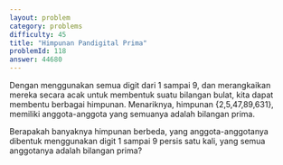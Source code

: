 ```yaml
---
layout: problem
category: problems
difficulty: 45
title: "Himpunan Pandigital Prima"
problemId: 118
answer: 44680
---
```

Dengan menggunakan semua digit dari 1 sampai 9, dan merangkaikan mereka secara acak untuk membentuk suatu bilangan bulat, kita dapat membentu berbagai himpunan. Menariknya, himpunan {2,5,47,89,631}, memiliki anggota-anggota yang semuanya adalah bilangan prima.

Berapakah banyaknya himpunan berbeda, yang anggota-anggotanya dibentuk menggunakan digit 1 sampai 9 persis satu kali, yang semua anggotanya adalah bilangan prima?
